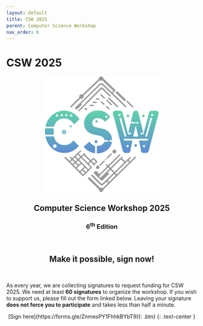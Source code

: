 ```yaml
---
layout: default
title: CSW 2025
parent: Computer Science Workshop
nav_order: 6
---
```


# CSW 2025

<img src="/assets/images/csw_logo_light.svg" style="display: block; margin: 0 auto; max-width: 300px;">

<div align="center">
    <h2>Computer Science Workshop 2025</h2>
    <h3>6<sup>th</sup> Edition</h3>
    <!-- <h2>September 9<sup>th</sup> and 10<sup>th</sup>, 2024</h2>
    Room 505, DIBRIS (Valletta Puggia), Università di Genova
    <br>
    Via Dodecaneso 35, Genoa
    <br>
    <b><i>with the contribution of the University of Genoa</i></b> -->
    <br>
    <h2>Make it possible, sign now!</h2>
    <br>

</div>

As every year, we are collecting signatures to request funding for CSW 2025.
We need at least **60 signatures** to organize the workshop.
If you wish to support us, please fill out the form linked below.
Leaving your signature **does not force you to participate** and takes less than half a minute.

<div align="center">
    [Sign here](https://forms.gle/ZnmesPY1FhhkBYbT9){: .btn}
    {: .text-center }
</div>